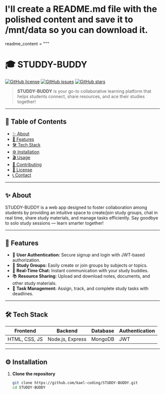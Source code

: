 # I'll create a README.md file with the polished content and save it to /mnt/data so you can download it.

readme_content = """
# 🎓 STUDDY-BUDDY

[![GitHub license](https://img.shields.io/badge/license-MIT-blue.svg)](LICENSE)
[![GitHub issues](https://img.shields.io/github/issues/kael-coding/STUDDY-BUDDY)](https://github.com/kael-coding/STUDDY-BUDDY/issues)
[![GitHub stars](https://img.shields.io/github/stars/kael-coding/STUDDY-BUDDY?style=social)](https://github.com/kael-coding/STUDDY-BUDDY/stargazers)

> **STUDDY-BUDDY** is your go-to collaborative learning platform that helps students connect, share resources, and ace their studies together!

---

## 🚀 Table of Contents

- [✨ About](#-about)
- [🎯 Features](#-features)
- [🛠️ Tech Stack](#-tech-stack)
- [⚙️ Installation](#-installation)
- [🎬 Usage](#-usage)
- [🤝 Contributing](#-contributing)
- [📄 License](#-license)
- [📞 Contact](#-contact)

---

## ✨ About

STUDDY-BUDDY is a web app designed to foster collaboration among students by providing an intuitive space to create/join study groups, chat in real time, share study materials, and manage tasks efficiently. Say goodbye to solo study sessions — learn smarter together!

---

## 🎯 Features

- 🔐 **User Authentication:** Secure signup and login with JWT-based authorization.
- 👥 **Study Groups:** Easily create or join groups by subjects or topics.
- 💬 **Real-Time Chat:** Instant communication with your study buddies.
- 📚 **Resource Sharing:** Upload and download notes, documents, and other study materials.
- 📅 **Task Management:** Assign, track, and complete study tasks with deadlines.

---

## 🛠️ Tech Stack

| Frontend         | Backend          | Database     | Authentication |
| ---------------- | ---------------- | ------------ | -------------- |
| HTML, CSS, JS    | Node.js, Express | MongoDB      | JWT            |

---

## ⚙️ Installation

1. **Clone the repository**

   ```bash
   git clone https://github.com/kael-coding/STUDDY-BUDDY.git
   cd STUDDY-BUDDY
